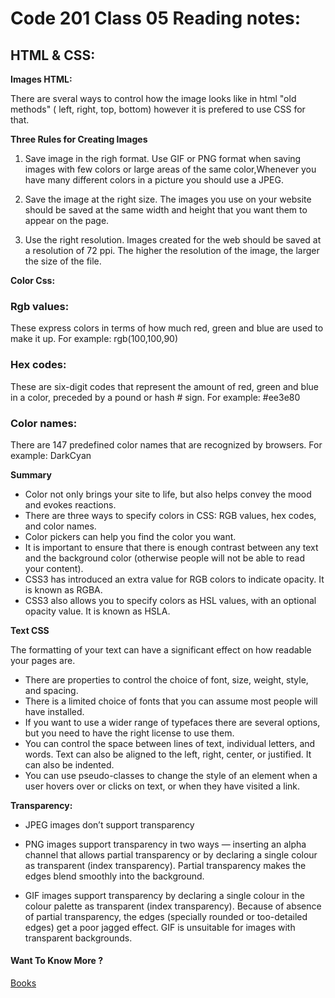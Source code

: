 # Code 201 Class 05 Reading notes:

## HTML & CSS:

**Images HTML:**

There are sveral ways to control how the image looks like in html "old methods" ( left, right, top, bottom) however it is prefered to use CSS for that.

**Three Rules for Creating Images**

1. Save image in the righ format.
Use GIF or PNG format when saving images with few colors or large areas of the same color,Whenever you have many different colors in a picture you should use a JPEG.

2. Save the image at the right size.
The images you use on your website should be saved at the same width and height that you want them to appear on the page.

3. Use the right resolution.
Images created for the web should be saved at
a resolution of 72 ppi. The higher the resolution
of the image, the larger the size of the file.

**Color Css:**

### Rgb values:
These express colors in terms of how much red, green and blue are used to make it up. 
For example: rgb(100,100,90)

### Hex codes:
These are six-digit codes that represent the amount of red, green and blue in a color, preceded by a pound or hash #
sign. 
For example: #ee3e80

### Color names:
There are 147 predefined color names that are recognized by browsers. 
For example: DarkCyan

**Summary**

- Color not only brings your site to life, but also helps
convey the mood and evokes reactions.
- There are three ways to specify colors in CSS:
RGB values, hex codes, and color names.
- Color pickers can help you find the color you want.
- It is important to ensure that there is enough contrast
between any text and the background color (otherwise
people will not be able to read your content).
- CSS3 has introduced an extra value for RGB colors to
indicate opacity. It is known as RGBA.
- CSS3 also allows you to specify colors as HSL values,
with an optional opacity value. It is known as HSLA.

**Text CSS**

The formatting of your text can have a significant effect
on how readable your pages are.

- There are properties to control the choice of font, size,
weight, style, and spacing.
- There is a limited choice of fonts that you can assume
most people will have installed.
- If you want to use a wider range of typefaces there are
several options, but you need to have the right license
to use them.
- You can control the space between lines of text,
individual letters, and words. Text can also be aligned
to the left, right, center, or justified. It can also be
indented.
- You can use pseudo-classes to change the style of an
element when a user hovers over or clicks on text, or
when they have visited a link.


**Transparency:**


- JPEG images don’t support transparency 

- PNG images support transparency in two ways — inserting an alpha channel that allows partial transparency or by declaring a single colour as transparent (index transparency). Partial transparency makes the edges blend smoothly into the background. 

- GIF images support transparency by declaring a single colour in the colour palette as transparent (index transparency). Because of absence of partial transparency, the edges (specially rounded or too-detailed edges) get a poor jagged effect. GIF is unsuitable for images with transparent backgrounds.






#### Want To Know More ? 

[Books](https://www.wiley.com/en-us/Web+Design+with+HTML%2C+CSS%2C+JavaScript+and+jQuery+Set-p-9781119038634)